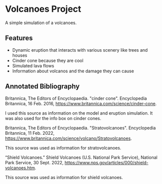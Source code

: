 # Volcanoes Project

A simple simulation of a volcanoes.

## Features

* Dynamic eruption that interacts with various scenery like trees and houses
* Cinder cone because they are cool
* Simulated lava flows
* Information about volcanos and the damage they can cause

## Annotated Bibliography

Britannica, The Editors of Encyclopaedia. "cinder cone". Encyclopedia Britannica, 16 Feb. 2016, https://www.britannica.com/science/cinder-cone.

I used this source as information on the model and eruption simulation. It was also used for the info box on cinder cones.

Britannica, The Editors of Encyclopaedia. "Stratovolcanoes". Encyclopedia Britannica, 11 Feb. 2022, https://www.britannica.com/science/volcano/Stratovolcanoes.

This source was used as information for stratovolcanoes.

“Shield Volcanoes.” Shield Volcanoes (U.S. National Park Service), National Park Service, 30 Sept. 2022, https://www.nps.gov/articles/000/shield-volcanoes.htm.

This source was used as information for shield volcanoes.
